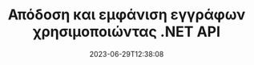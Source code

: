 ---
############################# Static ##########################
layout: "landing"
date: 2023-06-29T12:38:08
draft: false

lang: el
product: "Viewer"
product_tag: "viewer"
platform: ".NET"
platform_tag: "net"

############################# Drop-down ############################
supported_platforms:
  items:
    # supported_platforms loop
    - title: ".NET"
      tag: "net"
    # supported_platforms loop
    - title: "Java"
      tag: "java"
    # supported_platforms loop
    - title: "Node.js"
      tag: "nodejs-java" 

############################# Head ############################
head_title: "API προβολής εγγράφων .NET, απόδοση PDF Word Excel Image HTML Diagram"
head_description: "API προβολής και απόδοσης αρχείων C# ASP.NET. Προσθήκη προγράμματος προβολής PDF, προβολής Word, προβολής Excel, Προβολής εικόνων, προβολής HTML, λειτουργιών προβολής email σε εφαρμογές .NET."

############################# Header ##########################
title: "Απόδοση και εμφάνιση εγγράφων<br>χρησιμοποιώντας .NET API"
description: "Ισχυρό API προβολής για απόδοση 180+ μορφών εγγράφων σε PDF, HTML και Εικόνα με ευέλικτες επιλογές διαμόρφωσης."
words:
  for: "for"

actions:
  main: "Δωρεάν λήψη NuGet"
  main_link: "https://www.nuget.org/packages/GroupDocs.Viewer"
  alt: "Αδειοδότηση"
  alt_link: "https://purchase.groupdocs.com/pricing/viewer/net"
  title: "Είστε έτοιμοι να ξεκινήσετε;"
  description: "Δοκιμάστε τις δυνατότητες του GroupDocs.Viewer δωρεάν ή ζητήστε άδεια"

release:
  title: "{0} κυκλοφόρησε"
  notes: "Δείτε τι νέο υπάρχει"
  downloads: "Λήψεις"
  link: "https://releases.groupdocs.com/viewer/net/release-notes/latest/"

code:
  title: "Απόδοση αρχείων PDF σε C#"
  more: "Περισσότερα παραδείγματα"
  more_link: "https://github.com/groupdocs-viewer/GroupDocs.Viewer-for-.NET"
  install: "dotnet add package GroupDocs.Viewer"
  content: |
    ```csharp {style=abap}   
    // Φορτώστε το αρχείο προέλευσης PDF
    using (var viewer = new Viewer("resume.pdf"))
    {
        // Ορίστε επιλογές εξόδου HTML
        var viewOptions = 
        HtmlViewOptions.ForEmbeddedResources("page{0}.html");
        
        // Αποδώστε το PDF σε HTML        
        viewer.View(viewOptions);
    }
    ```

############################# Overview ############################
overview:
  enable: true
  title: "GroupDocs.Viewer με μια ματιά"
  description: "API για απόδοση, εμφάνιση, μετατροπή εγγράφων, διαφανειών, διαγραμμάτων και πολλών άλλων τύπων εγγράφων σε εφαρμογές .NET"
  features:
    # feature loop
    - title: "Προβολή εγγράφων αποτελεσματικά και αξιόπιστα"
      content: "Με το GroupDocs.Viewer API μπορείτε να αποδώσετε αποτελεσματικά έγγραφα οποιασδήποτε υποστηρίσιμης μορφής σε HTML, JPEG, PNG και PDF με ευέλικτες και ισχυρές επιλογές, διατηρώντας παράλληλα την ακεραιότητα του περιεχομένου και της δομής του εγγράφου. Το GroupDocs.Viewer υποστηρίζει .NET Framework 4.6.2 και .NET 6.0, λειτουργεί σε πλατφόρμες Windows και Linux."

    # feature loop
    - title: "Υποστηρίζονται οι πιο δημοφιλείς μορφές αρχείων και εγγράφων"
      content: "Υποστηρίζουμε την απόδοση των 180 πιο δημοφιλών μορφών αρχείων και εγγράφων που περιλαμβάνουν Word, Excel, PDF, PowerPoint, οικογένεια μορφών OpenDocument, Αρχεία, εικόνες Raster και Vector, e-Books, γλώσσες προγραμματισμού και επισημάνσεις, και πολλούς άλλους τύπους αρχείων, συμπεριλαμβανομένων των κρυπτογραφημένων αρχεία με προστασία κωδικού πρόσβασης."

    # feature loop
    - title: "Προσαρμόσιμη έξοδος"
      content: "Το GroupDocs.Viewer επιτρέπει όχι μόνο την απόδοση του εγγράφου, αλλά και τον έλεγχο του πώς ακριβώς, ποια μέρη του εγγράφου πρέπει να αποδοθούν ή τώρα, πώς πρέπει να αποδοθούν και να εφαρμόσει διαφορετικούς μετασχηματισμούς στην απόδοση απόδοσης."

    # feature loop
    - title: "UI για ASP.NET Core"
      content: "Παρέχουμε ένα πακέτο διεπαφής χρήστη ανοιχτού κώδικα για το ASP.NET Core που μπορεί να προστεθεί στο έργο σας σε λίγα λεπτά. Το πακέτο Viewer.UI περιέχει μια διεπαφή ιστού που βασίζεται σε Angular και παρέχει ένα σύνολο χρήσιμων API και παρόχων αποθήκευσης δεδομένων."

############################# Platforms ############################
platforms:
  enable: true
  title: "Ανεξαρτησία πλατφόρμας"
  description: "Το GroupDocs.Viewer για .NET υποστηρίζει τα ακόλουθα λειτουργικά συστήματα, πλαίσια και διαχειριστές πακέτων"
  items:
    # platform loop
    - title: "Amazon"
      image: "amazon"
    # platform loop
    - title: "Docker"
      image: "docker"
    # platform loop
    - title: "Azure"
      image: "azure"
    # platform loop
    - title: "VS Code"
      image: "vs_code"
    # platform loop
    - title: "ReSharper"
      image: "resharper"
    # platform loop
    - title: "macOS"
      image: "finder"
    # platform loop
    - title: "Linux"
      image: "linux"
    # platform loop
    - title: "NuGet"
      image: "nuget"

############################# File formats ############################
formats:
  enable: true
  title: "Υποστηριζόμενες μορφές αρχείων"
  description: |
    Το GroupDocs.Viewer για .NET υποστηρίζει λειτουργίες με τις ακόλουθες [μορφές αρχείων](https://docs.groupdocs.com/viewer/net/supported-document-formats/).
  groups:
    # group loop
    - color: "green"
      content: |
        ### Microsoft Office, OpenDocument και μορφές κειμένου
        * **Word:** DOC, DOCX, DOCM, DOT, DOTX, DOTM, RTF, TXT
        * **Excel:** XLS, XLSX, XLSM, XLSB, XLTM, XLT, XLTM, XLTX
        * **PowerPoint:** PPT, PPTX, PPS, PPSX, PPSM, POT, POTM, POTX, PPTM        
        * **Project:** MPP, MPT, MPX
        * **Outlook:** MSG, EML, EMLX, PST, OST
        * **OneNote:** ONE
        * **OpenDocument:** ODT, OTT, ODS, ODP, OTP, OTS, ODG
        * **Fixed Page Layout:** PDF, TEX, XPS, OXPS
        * **e-Books:** EPUB, MOBI, DjVu
        * **Delimiter-Separated Values:** CSV, TSV
    # group loop
    - color: "blue"
      content: |
        ### Εικόνες, Γραφικά & Διαγράμματα
        * **Εικόνες ράστερ:** BMP, GIF, JPG, PNG, TIFF, WebP, DNG, DIB, Jpeg2000 family
        * **Windows Icon:** ICO
        * **Scalable Vector Graphics:** SVG, CDR, CMX, IGS, SVGZ        
        * **Adobe Photoshop:** PSD, PSB        
        * **Stereo Lithography (3D Printing):** STL        
        * **Medical Imaging:** DICOM
        * **Plotter Documents:** PLT, HPG
        * **Autodesk Design Web Formats:** DWF, DWG
        * **AutoCAD Drawing:** DWT, IFC, STL, CF2        
      # group loop
    - color: "red"
      content: |
        ### Αλλα        
        * **Ιστός:** HTML, MHT, MHTML, XML
        * **Metafile:** WMF, EMF, CGM, EMZ, WMZ
        * **Visio:** VSD, VDX, VSS, VSSX, VSX, VST, VSTX, VTX, VSDX, VDW, VSTM, VSSM, VSDM
        * **Project:** MPP, MPT, MPX
        * **PostScript:** PS, EPS
        * **Αρχεία:** ZIP, TAR, BZ2, GZ, RAR, RAR5
        * **Αλλα:** VCF, VCARD, NUMBERS, NSF, OBJ
        * **C/C++/C# Files:** C, CC, C# , CPP, CXX, CS, H, HH, M, MM
        * **Java/JavaScript Files:** JAVA, JS, JSON, PROPERTIES

############################# Features ############################
features:
  enable: true
  title: "Λειτουργίες GroupDocs.Viewer"
  description: "Απρόσκοπτη απόδοση, προβολή και μετατροπή εγγράφων PDF και Office"

  items:
    # feature loop
    - icon: "viewhtml"
      title: "Προβολή εγγράφων σε HTML"
      content: "Μετατρέψτε έγγραφο οποιουδήποτε τύπου σε έγγραφο HTML με CSS και SVG, το οποίο μπορεί να εμφανιστεί σε οποιοδήποτε σύγχρονο πρόγραμμα περιήγησης ιστού."

    # feature loop
    - icon: "rasterize"
      title: "Ραστεροποίηση εγγράφων"
      content: "Ραστερίστε οποιαδήποτε υποστηρίσιμη μορφή εγγράφου στην εικόνα ράστερ, με ρυθμιζόμενη μορφή εικόνας και ποιότητα συμπίεσης."

    # feature loop
    - icon: "sourcecode"
      title: "Απόδοση και επισήμανση κωδικών προγραμματισμού"
      content: "Υποστήριξη όλων των δημοφιλών γλωσσών προγραμματισμού, δέσμης ενεργειών και σήμανσης, με δυνατότητα ανάλυσης και επισήμανσης της σύνταξής τους."

    # feature loop
    - icon: "convertpdf"
      title: "Μετατροπή σε PDF"
      content: "Έγγραφο οποιασδήποτε υποστηρίσιμης μορφής μπορεί εύκολα να μετατραπεί και να αποθηκευτεί σε PDF με ρυθμιζόμενες επιλογές."

    # feature loop
    - icon: "transform"
      title: "Εφαρμόστε μετασχηματισμούς"
      content: "Το έγγραφο εξόδου μπορεί να μετατραπεί κατά τη διάρκεια της απόδοσης - οι σελίδες μπορούν να περιστραφούν ή/και να αναδιαταχθούν και να τοποθετηθεί υδατογράφημα κειμένου επάνω τους."

    # feature loop
    - icon: "adjustment"
      title: "Προσαρμογή εξόδου HTML"
      content: "Έγγραφα HTML εξόδου, που δημιουργούνται από το GroupDocs.Viewer, μπορούν να συντονιστούν πολύ καλά: επιτρέπεται η αποθήκευση στη ροή ή το αρχείο, με εξωτερικούς ή ενσωματωμένους πόρους, επιστροφές κλήσης και ούτω καθεξής."

    # feature loop
    - icon: "complex"
      title: "Υποστήριξη πολύπλοκων δομών εγγράφων"
      content: "Το GroupDocs.Viewer υποστηρίζει όχι μόνο τα μεμονωμένα έγγραφα, αλλά και αρχεία, τα οποία εσωτερικά περιέχουν μια λίστα ή ιεραρχική δομή εγγράφων, όπως μηνύματα email με συνημμένα, αρχεία ZIP με εσωτερικά αρχεία μέσα σε φακέλους, εικόνες TIFF πολλών σελίδων κ.λπ."

    # feature loop
    - icon: "optimization"
      title: "Επιλογές βελτιστοποίησης"
      content: "Το GroupDocs.Viewer περιέχει ένα προσαρμόσιμο υποσύστημα προσωρινής μνήμης, το οποίο μπορεί να επιταχύνει το χρόνο φόρτωσης χρησιμοποιώντας τις αποθηκευμένες εκδόσεις των εγγράφων. Επίσης, ένα σύνολο διαφορετικών επιλογών για διαφορετικές μορφές επιτρέπει τον αποκλεισμό ορισμένων περιττών τμημάτων ή πτυχών εγγράφων από την απόδοση (γραμματοσειρές, κρυφά φύλλα εργασίας, συνημμένα email) για βελτιστοποίηση της συνολικής απόδοσης"

    # feature loop
    - icon: "passwordprotected"
      title: "Υποστήριξη εγγράφων που προστατεύονται με κωδικό πρόσβασης"
      content: "Το GroupDocs.Viewer επιτρέπει το άνοιγμα των κρυπτογραφημένων εγγράφων διαφορετικών τύπων: PDF, WordProcessing, Spreadsheet, Presentation και άλλα, καθορίζοντας έναν κωδικό πρόσβασης στις επιλογές φόρτωσης."

############################# Code samples ############################
code_samples:
  enable: true
  title: "Δείγματα κωδικών"
  description: "Ορισμένες περιπτώσεις χρησιμοποιούν τυπικά GroupDocs.Viewer για λειτουργίες .NET"
  items:
    # code sample loop
    - title: "Αποδώστε το DOCX σε HTML"
      content: |
        Οι ιδιότητες κλάσης [HtmlViewOptions](https://reference.groupdocs.com/viewer/net/groupdocs.viewer.options/htmlviewoptions/) σάς επιτρέπουν να ελέγχετε τη διαδικασία μετατροπής, περισσότερα σχετικά [εδώ](https://docs.groupdocs.com/viewer/net/rendering-to-html/). Για παράδειγμα, μπορείτε να ενσωματώσετε όλους τους εξωτερικούς πόρους στο αρχείο HTML εξόδου, να ελαχιστοποιήσετε το αρχείο εξόδου και να το βελτιστοποιήσετε για εκτύπωση.
        {{< landing/code title="C#">}}
        ```csharp {style=abap}
        using GroupDocs.Viewer;
        using GroupDocs.Viewer.Options;
        
        // Άμεσος θεατής
        using (Viewer viewer = new Viewer("resume.docx"))
        {
            // Ορισμός επιλογών εξόδου HTML
            HtmlViewOptions options = HtmlViewOptions.ForEmbeddedResources();
            
            // Αποδώστε το DOCX σε HTML με ενσωματωμένους πόρους
            viewer.View(options);
        }
        ```
        {{< /landing/code >}}
    # code sample loop
    - title: "Εξαγωγή PPTX σε PDF"
      content: |
        Δημιουργήστε μια παρουσία κλάσης [PdfViewOptions](https://reference.groupdocs.com/viewer/net/groupdocs.viewer.options/pdfviewoptions/) και περάστε την στο [Viewer.View](https://reference.groupdocs.com/viewer/net/groupdocs.viewer/viewer/view/#view) μέθοδος για τη μετατροπή ενός αρχείου PowerPoint PPTX σε PDF. Οι ιδιότητες κλάσης PdfViewOptions σάς επιτρέπουν να ελέγχετε τη διαδικασία μετατροπής. Για παράδειγμα, μπορείτε να προστατεύσετε το αρχείο PDF εξόδου, να αναδιατάξετε τις σελίδες του και να καθορίσετε την ποιότητα των εικόνων του εγγράφου. Ανατρέξτε στην [ακόλουθη ενότητα τεκμηρίωσης](https://docs.groupdocs.com/viewer/net/rendering-to-pdf/) για λεπτομέρειες.
        {{< landing/code title="C#">}}
        ```csharp {style=abap}   
        using GroupDocs.Viewer;
        using GroupDocs.Viewer.Options;
        
        using (var viewer = new Viewer("presentation.pptx"))
        {
            // Ορίστε τις επιλογές PDF εξόδου       
            var viewOptions = new PdfViewOptions("presentation.pdf");
            
            // Εξαγωγή PPTX σε PDF       
            viewer.View(viewOptions);
        }
        ```
        {{< /landing/code >}}
############################# Reviews ############################
# reviews:
# enable: true
# title: "Κριτικές προϊόντων GroupDocs"
# description: "Μην παίρνετε το λόγο μας για αυτό. Δείτε τι λένε άλλοι προγραμματιστές για τα API μας"

# items:
#   # review loop
#   - title: "GroupDocs.Viewer"
#     content: "Εξαιρετική εξυπηρέτηση και εξαιρετικά προϊόντα. Ήταν εξαιρετικά χρήσιμοι και ανταποκρίθηκαν κατά τη διαδικασία υλοποίησης του GroupDocs.Viewer για .NET, δεν μπορώ να τα προτείνω αρκετά."
#     author: "Martin Lasarga"
#     company: "Product Manager at Axentria ECM by G.S.I."

#   # review loop
#   - title: "GroupDocs.Viewer"
#     content: "Μετά την εφαρμογή και χρήση του GroupDocs.Viewer για .NET στο έργο, φαίνεται να λειτουργεί πολύ καλά. Έχω δοκιμάσει με πολλά έγγραφα και μέχρι στιγμής καλά. Όλα όσα έχω ρίξει σε αυτό αποδίδονται όμορφα και φαίνονται εξίσου καλά με ένα πρόγραμμα προβολής PDF ή MS Word."
#     author: "Mats Oustad"
#     company: "Senior Consultant/Partner at Novanet AS"
---
